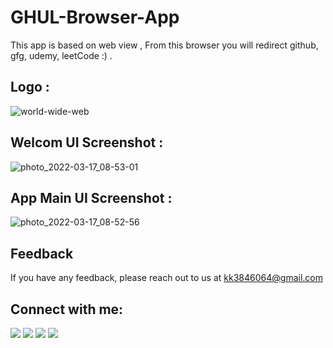 # GHUL-Browser-App
This  app is based on web view , From this browser you will redirect github, gfg, udemy, leetCode :) .

## Logo : 

![world-wide-web](https://user-images.githubusercontent.com/89348788/158730405-923205bc-404b-4610-85f0-2122a2dc6164.png)



## Welcom UI Screenshot :

![photo_2022-03-17_08-53-01](https://user-images.githubusercontent.com/89348788/158730507-baeadec5-a5f5-4e9b-afb0-b5b59d84d467.jpg)



## App Main UI Screenshot : 

![photo_2022-03-17_08-52-56](https://user-images.githubusercontent.com/89348788/158730546-52c3eeb8-a62f-4e19-ab84-f7e57084a162.jpg)



## Feedback

If you have any feedback, please reach out to us at kk3846064@gmail.com

## Connect with me:
<p align="left">

<a href = "https://www.linkedin.com/in/kundan-kumar-841843225"><img src="https://img.icons8.com/fluent/48/000000/linkedin.png"/></a>
<a href = "https://twitter.com/Krishna95989230/"><img src="https://img.icons8.com/fluent/48/000000/twitter.png"/></a>
<a href = "https://www.instagram.com/krishna_coder_/"><img src="https://img.icons8.com/fluent/48/000000/instagram-new.png"/></a>
<a href = "https://youtube.com/channel/UCufy0xoZ2EMIVZ26-0WKNew"><img src="https://img.icons8.com/color/48/000000/youtube-play.png"/></a>

</p>

